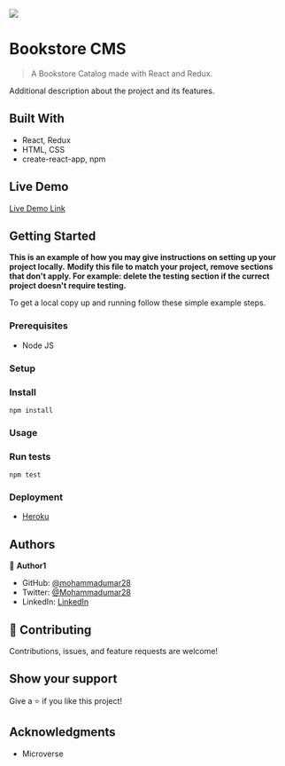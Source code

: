 ![](https://img.shields.io/badge/Microverse-blueviolet)

# Bookstore CMS

> A Bookstore Catalog made with React and Redux.


Additional description about the project and its features.

## Built With

- React, Redux
- HTML, CSS
- create-react-app, npm

## Live Demo

[Live Demo Link](https://microverse-bookstore-react.herokuapp.com/)


## Getting Started

**This is an example of how you may give instructions on setting up your project locally.**
**Modify this file to match your project, remove sections that don't apply. For example: delete the testing section if the currect project doesn't require testing.**


To get a local copy up and running follow these simple example steps.

### Prerequisites

* Node JS

### Setup

### Install

`npm install`

### Usage

### Run tests

`npm test`

### Deployment

- [Heroku](https://microverse-bookstore-react.herokuapp.com/)

## Authors

👤 **Author1**

- GitHub: [@mohammadumar28](https://github.com/mohammadumar28)
- Twitter: [@Mohammadumar28](https://twitter.com/Mohammadumar28)
- LinkedIn: [LinkedIn](https://www.linkedin.com/in/mdumar28/)

## 🤝 Contributing

Contributions, issues, and feature requests are welcome!

## Show your support

Give a ⭐️ if you like this project!

## Acknowledgments

- Microverse